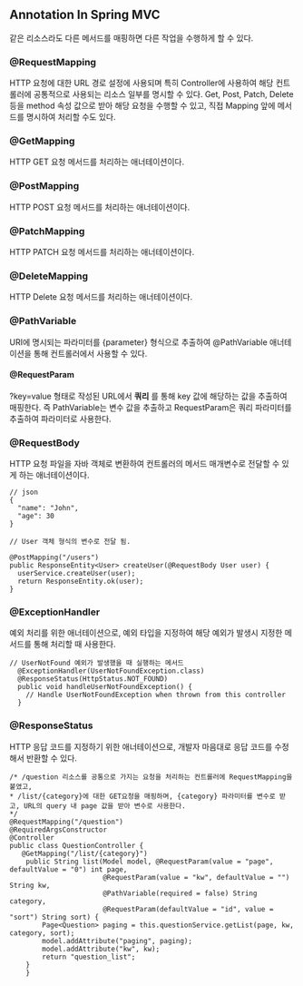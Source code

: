 ## Annotation In Spring MVC
같은 리소스라도 다른 메서드를 매핑하면 다른 작업을 수행하게 할 수 있다.
### @RequestMapping
HTTP 요청에 대한 URL 경로 설정에 사용되며 특히 Controller에 사용하여 해당 컨트롤러에 공통적으로 사용되는 리소스 일부를 명시할 수 있다.
Get, Post, Patch, Delete 등을 method 속성 값으로 받아 해당 요청을 수행할 수 있고, 직접 Mapping 앞에 메서드를 명시하여 처리할 수도 있다.
### @GetMapping
HTTP GET 요청 메서드를 처리하는 애너테이션이다.
### @PostMapping
HTTP POST 요청 메서드를 처리하는 애너테이션이다.
### @PatchMapping
HTTP PATCH 요청 메서드를 처리하는 애너테이션이다.
### @DeleteMapping
HTTP Delete 요청 메서드를 처리하는 애너테이션이다.
### @PathVariable
URI에 명시되는 파라미터를 {parameter} 형식으로 추출하여 @PathVariable 애너테이션을 통해 컨트롤러에서 사용할 수 있다.
#### @RequestParam
?key=value 형태로 작성된 URL에서 **쿼리** 를 통해 key 값에 해당하는 값을 추출하여 매핑한다. 
즉 PathVariable는 변수 값을 추출하고 RequestParam은 쿼리 파라미터를 추출하여 파라미터로 사용한다.
### @RequestBody
HTTP 요청 파일을 자바 객체로 변환하여 컨트롤러의 메서드 매개변수로 전달할 수 있게 하는 애너테이션이다.
```
// json
{
  "name": "John",
  "age": 30
}
```

```
// User 객체 형식의 변수로 전달 됨.

@PostMapping("/users")
public ResponseEntity<User> createUser(@RequestBody User user) {
  userService.createUser(user);
  return ResponseEntity.ok(user);
}

```
### @ExceptionHandler
예외 처리를 위한 애너테이션으로, 예외 타입을 지정하여 해당 예외가 발생시 지정한 메서드를 통해 처리할 때 사용한다.
```
// UserNotFound 예외가 발생했을 때 실행하는 메서드 
  @ExceptionHandler(UserNotFoundException.class)
  @ResponseStatus(HttpStatus.NOT_FOUND)
  public void handleUserNotFoundException() {
    // Handle UserNotFoundException when thrown from this controller
  }
```
### @ResponseStatus
HTTP 응답 코드를 지정하기 위한 애너테이션으로, 개발자 마음대로 응답 코드를 수정해서 반환할 수 있다.

```   
/* /question 리소스를 공통으로 가지는 요청을 처리하는 컨트롤러에 RequestMapping을 붙였고, 
* /list/{category}에 대한 GET요청을 매핑하며, {category} 파라미터를 변수로 받고, URL의 query 내 page 값을 받아 변수로 사용한다.
*/
@RequestMapping("/question")
@RequiredArgsConstructor
@Controller
public class QuestionController {
   @GetMapping("/list/{category}")
    public String list(Model model, @RequestParam(value = "page", defaultValue = "0") int page,
                       @RequestParam(value = "kw", defaultValue = "") String kw,
                       @PathVariable(required = false) String category,
                       @RequestParam(defaultValue = "id", value = "sort") String sort) {
        Page<Question> paging = this.questionService.getList(page, kw, category, sort);
        model.addAttribute("paging", paging);
        model.addAttribute("kw", kw);
        return "question_list";
    }
    }
```